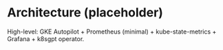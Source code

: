 # Architecture (placeholder)
High-level: GKE Autopilot + Prometheus (minimal) + kube-state-metrics + Grafana + k8sgpt operator.
